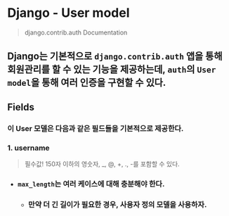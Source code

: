 # Django - User model
> django.contrib.auth Documentation
## Django는 기본적으로 `django.contrib.auth` 앱을 통해 회원관리를 할 수 있는 기능을 제공하는데, `auth`의 `User model`을 통해 여러 인증을 구현할 수 있다.

## Fields
### 이 User 모델은 다음과 같은 필드들을 기본적으로 제공한다.

### 1. username
> 필수값! 150자 이하의 영숫자, _, @, +, ., -를 포함할 수 있다.
- ### `max_length`는 여러 케이스에 대해 충분해야 한다.
  - ### 만약 더 긴 길이가 필요한 경우, 사용자 정의 모델을 사용하자.

